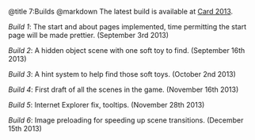 @title		7:Builds
@markdown
The latest build is available at [Card 2013](https://alofmethbin.com/Games/Card2013/build/index.html).

*Build 1*: The start and about pages implemented, time
permitting the start page will be made prettier.
(September 3rd 2013)

*Build 2*: A hidden object scene with one soft toy to find.
(September 16th 2013)

*Build 3*: A hint system to help find those soft toys.
(October 2nd 2013)

*Build 4*: First draft of all the scenes in the game.
(November 16th 2013)

*Build 5*: Internet Explorer fix, tooltips.
(November 28th 2013)

*Build 6*: Image preloading for speeding up scene transitions.
(December 15th 2013)
